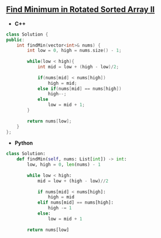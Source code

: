 ## [Find Minimum in Rotated Sorted Array II](https://leetcode.com/problems/find-minimum-in-rotated-sorted-array-ii/)

* **C++**
```cpp
class Solution {
public:
    int findMin(vector<int>& nums) {
        int low = 0, high = nums.size() - 1;
        
        while(low < high){
            int mid = low + (high - low)/2;
            
            if(nums[mid] < nums[high])
                high = mid;
            else if(nums[mid] == nums[high])
                high--;
            else
                low = mid + 1;
        }
        
        return nums[low];
    }
};
```

* **Python**
```py
class Solution:
    def findMin(self, nums: List[int]) -> int:
        low, high = 0, len(nums) - 1
        
        while low < high:
            mid = low + (high - low)//2
            
            if nums[mid] < nums[high]:
                high = mid
            elif nums[mid] == nums[high]:
                high -= 1
            else:
                low = mid + 1
        
        return nums[low]
```
